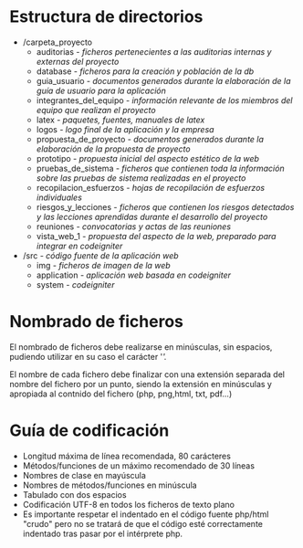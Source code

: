 # Estructura de directorios #

  * /carpeta\_proyecto
    * auditorias _- ficheros pertenecientes a las auditorias internas y externas del proyecto_
    * database _- ficheros para la creación y población de la db_
    * guia\_usuario _- documentos generados durante la elaboración de la guía de usuario para la aplicación_
    * integrantes\_del\_equipo _- información relevante de los miembros del equipo que realizan el proyecto_
    * latex  _- paquetes, fuentes, manuales de latex_
    * logos _- logo final de la aplicación y la empresa_
    * propuesta\_de\_proyecto _- documentos generados durante la elaboración de la propuesta de proyecto_
    * prototipo _- propuesta inicial del aspecto estético de la web_
    * pruebas\_de\_sistema _- ficheros que contienen toda la información sobre las pruebas de sistema realizadas en el proyecto_
    * recopilacion\_esfuerzos _- hojas de recopilación de esfuerzos individuales_
    * riesgos\_y\_lecciones _- ficheros que contienen los riesgos detectados y las lecciones aprendidas durante el desarrollo del proyecto_
    * reuniones _- convocatorias y actas de las reuniones_
    * vista\_web\_1 _- propuesta del aspecto de la web, preparado para integrar en codeigniter_
  * /src _- código fuente de la aplicación web_
    * img _- ficheros de imagen de la web_
    * application _- aplicación web basada en codeigniter_
    * system _- codeigniter_

# Nombrado de ficheros #

El nombrado de ficheros debe realizarse en minúsculas, sin espacios, pudiendo utilizar en su caso el carácter '_'._

El nombre de cada fichero debe finalizar con una extensión separada del nombre del fichero por un punto, siendo la extensión en minúsculas y apropiada al contnido del fichero (php, png,html, txt, pdf...)

# Guía de codificación #

  * Longitud máxima de línea recomendada, 80 carácteres
  * Métodos/funciones de un máximo recomendado de 30 líneas
  * Nombres de clase en mayúscula
  * Nombres de métodos/funciones en minúscula
  * Tabulado con dos espacios
  * Codificación UTF-8 en todos los ficheros de texto plano
  * Es importante respetar el indentado en el código fuente php/html "crudo" pero no se tratará de que el código esté correctamente indentado tras pasar por el intérprete php.